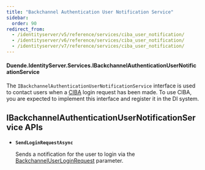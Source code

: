```yaml
---
title: "Backchannel Authentication User Notification Service"
sidebar:
  order: 90
redirect_from:
  - /identityserver/v5/reference/services/ciba_user_notification/
  - /identityserver/v6/reference/services/ciba_user_notification/
  - /identityserver/v7/reference/services/ciba_user_notification/
---
```


#### Duende.IdentityServer.Services.IBackchannelAuthenticationUserNotificationService

The `IBackchannelAuthenticationUserNotificationService` interface is used to contact users when
a [CIBA](/identityserver/ui/ciba) login request has been made.
To use CIBA, you are expected to implement this interface and register it in the DI system.

## IBackchannelAuthenticationUserNotificationService APIs

* **`SendLoginRequestAsync`**

  Sends a notification for the user to login via
  the [BackchannelUserLoginRequest](/identityserver/reference/models/ciba-login-request/) parameter.

